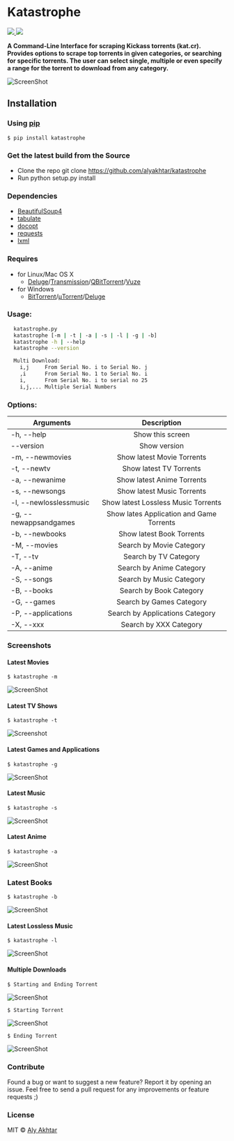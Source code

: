 # Katastrophe
<p align="left">
    <a href="https://pypi.python.org/pypi/katastrophe/1.1.5">
        <img src="https://img.shields.io/pypi/v/katastrophe.svg">
    </a>
    <a href="https://raw.githubusercontent.com/alyakhtar/Katastrophe/master/LICENSE.txt">
        <img src="https://img.shields.io/pypi/l/katastrophe.svg">
    </a>
</p>

**A Command-Line Interface for scraping Kickass torrents (kat.cr). Provides options to scrape top torrents in given categories, or searching for specific torrents. The user can select single, multiple or even specify a range for the torrent to download from any category.**

![ScreenShot](http://i.imgur.com/gVdTRPk.png)


## Installation

### Using [pip](https://pypi.python.org/pypi/pip/)

`$ pip install katastrophe`


### Get the latest build from the Source

* Clone the repo git clone https://github.com/alyakhtar/katastrophe
* Run python setup.py install


### Dependencies

* [BeautifulSoup4](https://pypi.python.org/pypi/beautifulsoup4/4.3.2)
* [tabulate](https://pypi.python.org/pypi/tabulate)
* [docopt](https://github.com/docopt/docopt)
* [requests](https://pypi.python.org/pypi/requests/)
* [lxml](https://pypi.python.org/pypi/lxml)


### Requires

* for Linux/Mac OS X
  - [Deluge](http://deluge-torrent.org)/[Transmission](http://transmissionbt.com)/[QBitTorrent](http://qbittorrent.sourceforge.net)/[Vuze](http://vuze.com)
* for Windows
  - [BitTorrent](https://www.bittorrent.com)/[μTorrent](https://utorrent.com)/[Deluge](http://deluge-torrent.org)



### Usage:
```sh
  katastrophe.py 
  katastrophe [-m | -t | -a | -s | -l | -g | -b]
  katastrophe -h | --help
  katastrophe --version

  Multi Download:
    i,j     From Serial No. i to Serial No. j
    ,i      From Serial No. 1 to Serial No. i 
    i,      From Serial No. i to serial no 25
    i,j,... Multiple Serial Numbers

```

### Options:

| Arguments               | Description                              |
| ----------------------- |:----------------------------------------:|
| -h, --help              | Show this screen                         |
| --version               | Show version                             |
| -m, --newmovies         | Show latest Movie Torrents               |
| -t, --newtv             | Show latest TV Torrents                  |
| -a, --newanime          | Show latest Anime Torrents               |
| -s, --newsongs          | Show latest Music Torrents               |
| -l, --newlosslessmusic  | Show latest Lossless Music Torrents      |
| -g, --newappsandgames   | Show lates Application and Game Torrents |
| -b, --newbooks          | Show latest Book Torrents                |
| -M, --movies            | Search by Movie Category                 |
| -T, --tv                | Search by TV Category                    |
| -A, --anime             | Search by Anime Category                 |
| -S, --songs             | Search by Music Category                 |
| -B, --books             | Search by Book Category                  |
| -G, --games             | Search by Games Category                 |
| -P, --applications      | Search by Applications Category          |
| -X, --xxx               | Search by XXX Category                   |

### Screenshots


#### Latest Movies


`$ katastrophe -m`


![ScreenShot](http://i.imgur.com/sMbc4Pb.png)


#### Latest TV Shows



`$ katastrophe -t`


![Screenshot](http://i.imgur.com/NJKtGWH.png)


#### Latest Games and Applications


`$ katastrophe -g`


![ScreenShot](http://i.imgur.com/YSQoOpS.png)


#### Latest Music 


`$ katastrophe -s`


![ScreenShot](http://i.imgur.com/PXcGIEO.png)


#### Latest Anime


`$ katastrophe -a`


![ScreenShot](http://i.imgur.com/IVnSAs1.png)


### Latest Books


`$ katastrophe -b`


![ScreenShot](http://i.imgur.com/DDwqrZF.png)


#### Latest Lossless Music


`$ katastrophe -l`


![ScreenShot](http://i.imgur.com/tknw3Zt.png)


#### Multiple Downloads


`$ Starting and Ending Torrent`


![ScreenShot](http://i.imgur.com/wy78wMu.png)


`$ Starting Torrent`


![ScreenShot](http://i.imgur.com/hBzll6P.png)


`$ Ending Torrent`


![ScreenShot](http://i.imgur.com/ziLjt25.png)

### Contribute

Found a bug or want to suggest a new feature? Report it by opening an issue. Feel free to send a pull request for any improvements or feature requests ;)


### License

MIT © [Aly Akhtar](https://github.com/alyakhtar)
